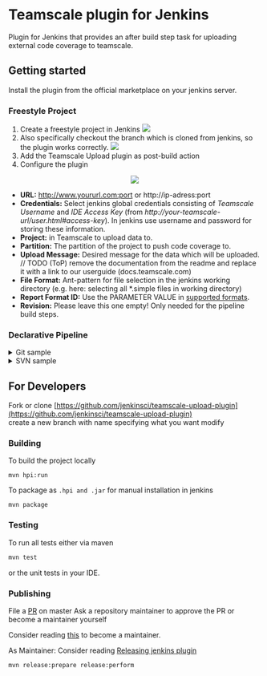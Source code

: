 # Teamscale plugin for Jenkins

Plugin for Jenkins that provides an after build step task for 
uploading external code coverage to teamscale. 

## Getting started
Install the plugin from the official marketplace on your jenkins server.

### Freestyle Project 
1. Create a freestyle project in Jenkins
![](https://github.com/jenkinsci/teamscale-upload-plugin/blob/master/doc/create_freestyle_project.gif)
2. Also specifically checkout the branch which is cloned from jenkins, so the plugin works correctly.
![](https://github.com/jenkinsci/teamscale-upload-plugin/blob/master/doc/checkout_local_branch.gif)
3. Add the Teamscale Upload plugin as post-build action
4. Configure the plugin

<p align="center">
  <img src="https://github.com/jenkinsci/teamscale-upload-plugin/blob/master/doc/freestyle_project_config.png">
</p>
  
- **URL:** http://www.yoururl.com:port or http://ip-adress:port
- **Credentials:** Select jenkins global credentials consisting of _Teamscale Username_ and _IDE Access Key_ (from _http://your-teamscale-url/user.html#access-key_).
 In jenkins use username and password for storing these information. 
- **Project:** in Teamscale to upload data to.
- **Partition:** The partition of the project to push code coverage to.
- **Upload Message:** Desired message for the data which will be uploaded.
// TODO (ToP) remove the documentation from the readme and replace it with a link to our userguide (docs.teamscale.com)
- **File Format:** Ant-pattern for file selection in the jenkins working directory (e.g. here: selecting all *.simple files in working directory)
- **Report Format ID:** Use the PARAMETER VALUE in [supported formats](https://docs.teamscale.com/reference/upload-formats-and-samples/#supported-formats-for-upload). 
- **Revision:** Please leave this one empty! Only needed for the pipeline build steps. 

### Declarative Pipeline

<details>
<summary>Git sample</summary>

```groovy
pipeline {
    agent any
    
    stages {
         stage('Stage 1') { 
            steps {
                git 'https://github.com/Test/test.git' // OR 
                // checkout([$class: 'GitSCM', 
                //  branches: [[name: '*/master']], 
                //  doGenerateSubmoduleConfigurations: false, 
                //  extensions: [[$class: 'LocalBranch', localBranch: 'master']], 
                //  submoduleCfg: [], 
                //  userRemoteConfigs: [[url: 'https://github.com/Test/test']]])  
                //  OR checkout([$class: 'SubversionSCM', remote: 'http://sv-server/repository/trunk']]]) --> Change handover revision of env var to  ${SVN_REVISION}
                teamscale antPatternForFileScan: '**/*.simple', credentialsId: 'teamscale_id', partition: 'pipeline', reportFormatId: 'SIMPLE', teamscaleProject: 'jenkinsplugin', uploadMessage: 'Test', url: 'http://localhost:8100', revision: "${GIT_COMMIT}"
            }
        }

         stage('Stage 2') {
            steps {
               teamscale antPatternForFileScan: '**/*.simple', credentialsId: 'teamscale_id', partition: 'pipeline', reportFormatId: 'SIMPLE', teamscaleProject: 'jenkinsplugin', uploadMessage: 'Test', url: 'http://localhost:8100', revision: "${GIT_COMMIT}"
               teamscale antPatternForFileScan: '**/*.simple', credentialsId: 'teamscale_id', partition: 'pipeline', reportFormatId: 'SIMPLE', teamscaleProject: 'jenkinsplugin', uploadMessage: 'Test', url: 'http://localhost:8100', revision: "${GIT_COMMIT}"
          
            }
        }
    }
    post { 
            always {
              teamscale antPatternForFileScan: '**/*.simple', credentialsId: 'teamscale_id', partition: 'pipeline', reportFormatId: 'SIMPLE', teamscaleProject: 'jenkinsplugin', uploadMessage: 'Test', url: 'http://localhost:8100', revision: "${GIT_COMMIT}"
              teamscale antPatternForFileScan: '**/*.simple', credentialsId: 'teamscale_id', partition: 'pipeline', reportFormatId: 'SIMPLE', teamscaleProject: 'jenkinsplugin', uploadMessage: 'Test', url: 'http://localhost:8100', revision: "${GIT_COMMIT}"
          
            }
    }
}
```

</details>

<details>
<summary>SVN sample</summary>

```groovy
pipeline {
    agent any
    
    stages {
         stage('Stage 1') { 
            steps {
                checkout([$class: 'SubversionSCM', remote: 'http://sv-server/repository/trunk']]])  
                teamscale antPatternForFileScan: '**/*.simple', credentialsId: 'teamscale_id', partition: 'pipeline', reportFormatId: 'SIMPLE', teamscaleProject: 'jenkinsplugin', uploadMessage: 'Test', url: 'http://localhost:8100', revision: "${SVN_REVISION}"
            }
        }

         stage('Stage 2') {
            steps {
               teamscale antPatternForFileScan: '**/*.simple', credentialsId: 'teamscale_id', partition: 'pipeline', reportFormatId: 'SIMPLE', teamscaleProject: 'jenkinsplugin', uploadMessage: 'Test', url: 'http://localhost:8100', revision: "${SVN_REVISION}"
               teamscale antPatternForFileScan: '**/*.simple', credentialsId: 'teamscale_id', partition: 'pipeline', reportFormatId: 'SIMPLE', teamscaleProject: 'jenkinsplugin', uploadMessage: 'Test', url: 'http://localhost:8100', revision: "${SVN_REVISION}"
          
            }
        }
    }
    post { 
            always {
              teamscale antPatternForFileScan: '**/*.simple', credentialsId: 'teamscale_id', partition: 'pipeline', reportFormatId: 'SIMPLE', teamscaleProject: 'jenkinsplugin', uploadMessage: 'Test', url: 'http://localhost:8100', revision: "${SVN_REVISION}"
              teamscale antPatternForFileScan: '**/*.simple', credentialsId: 'teamscale_id', partition: 'pipeline', reportFormatId: 'SIMPLE', teamscaleProject: 'jenkinsplugin', uploadMessage: 'Test', url: 'http://localhost:8100', revision: "${SVN_REVISION}"
          
            }
    }
}
```

</details>

## For Developers

Fork or clone [https://github.com/jenkinsci/teamscale-upload-plugin](https://github.com/jenkinsci/teamscale-upload-plugin)  
create a new branch with name specifying what you want modify

### Building


To build the project locally
 ```
 mvn hpi:run
```

To package as ```.hpi and .jar``` for manual installation in jenkins
  ```
  mvn package
```


### Testing

To run all tests either via maven 

```bash
mvn test
```

or the unit tests in your IDE.

### Publishing

File a [PR](https://help.github.com/en/github/collaborating-with-issues-and-pull-requests/creating-a-pull-request) on master
Ask a repository maintainer to approve the PR or become a maintainer yourself 

Consider reading [this](https://jenkins.io/doc/developer/plugin-governance/managing-permissions/) to become a maintainer.

As Maintainer:
Consider reading [Releasing  jenkins plugin](https://jenkins.io/doc/developer/publishing/releasing/)
```bash
mvn release:prepare release:perform
```

